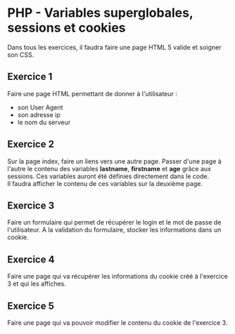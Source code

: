 # PHP - Variables superglobales, sessions et cookies
Dans tous les exercices, il faudra faire une page HTML 5 valide et soigner son CSS.
## Exercice 1
Faire une page HTML permettant de donner à l'utilisateur :
- son User Agent
- son adresse ip
- le nom du serveur


## Exercice 2
Sur la page index, faire un liens vers une autre page. Passer d'une page à l'autre le contenu des variables **lastname**, **firstname** et **age** grâce aux sessions. Ces variables auront été définies directement dans le code.  
Il faudra afficher le contenu de ces variables sur la deuxième page.

## Exercice 3
Faire un formulaire qui permet de récupérer le login et le mot de passe de l'utilisateur. A la validation du formulaire, stocker les informations dans un cookie.

## Exercice 4
Faire une page qui va récupérer les informations du cookie créé à l'exercice 3 et qui les affiches.

## Exercice 5
Faire une page qui va pouvoir modifier le contenu du cookie de l'exercice 3.
